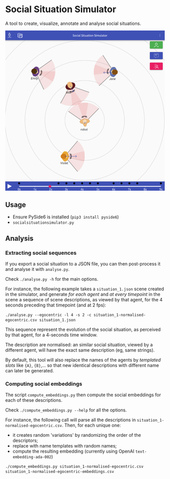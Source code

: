 Social Situation Simulator
==========================

A tool to create, visualize, annotate and analyse social situations.

![screenshot](doc/screenshot.png)


Usage
-----

- Ensure PySide6 is installed (`pip3 install pyside6`)
- `socialsituationsimulator.py`

Analysis
--------

### Extracting social sequences

If you export a social situation to a JSON file, you can then post-process it
and analyse it with `analyse.py`.

Check `./analyse.py -h` for the main options.

For instance, the following example takes a `situation_1.json` scene created in
the simulator, and generate *for each agent* and *at every timepoint* in the
scene a sequence of scene descriptions, as viewed by that agent, for the 4
seconds preceding that timepoint (and at 2 fps):

```
./analyse.py --egocentric -l 4 -s 2 -c situation_1-normalised-egocentric.csv situation_1.json
```

This sequence represent the evolution of the social situation, as perceived by
that agent, for a 4-seconds time window.

The description are normalised: an similar social situation, viewed by a
different agent, will have the exact same description (eg, same strings).

By default, this tool will also replace the names of the agents by *templated
slots* like `{A}`, `{B}`,... so that new identical descriptions with different
name can later be generated.

### Computing social embeddings

The script `compute_embeddings.py` then compute the social embeddings for each
of these descriptions.

Check `./compute_embeddings.py --help` for all the options.

For instance, the following call will parse all the descriptions in
`situation_1-normalised-egocentric.csv`.
Then, for each unique one:
 - it creates random 'variations' by randomizing the order of the descriptors;
 - replace with name templates with random names;
 - compute the resulting embedding (currently using OpenAI `text-embedding-ada-002`)

```
./compute_embeddings.py situation_1-normalised-egocentric.csv situation_1-normalised-egocentric-embeddings.csv
```


